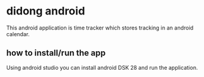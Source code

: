 # didong android
This android application is time tracker which stores tracking in an android calendar.

## how to install/run the app
Using android studio you can install android DSK 28 and run the application.

